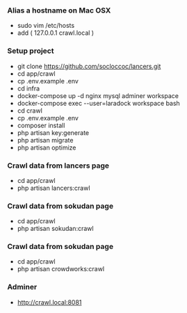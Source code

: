 ### Alias a hostname on Mac OSX

- sudo vim /etc/hosts
- add ( 127.0.0.1  crawl.local )


### Setup project

- git clone https://github.com/socloccoc/lancers.git
- cd app/crawl
- cp .env.example .env
- cd infra
- docker-compose up -d nginx mysql adminer workspace
- docker-compose exec --user=laradock workspace bash
- cd crawl
- cp .env.example .env
- composer install
- php artisan key:generate
- php artisan migrate
- php artisan optimize

### Crawl data from lancers page
- cd app/crawl
- php artisan lancers:crawl

### Crawl data from sokudan page
- cd app/crawl
- php artisan sokudan:crawl

### Crawl data from sokudan page
- cd app/crawl
- php artisan crowdworks:crawl

### Adminer

- http://crawl.local:8081

